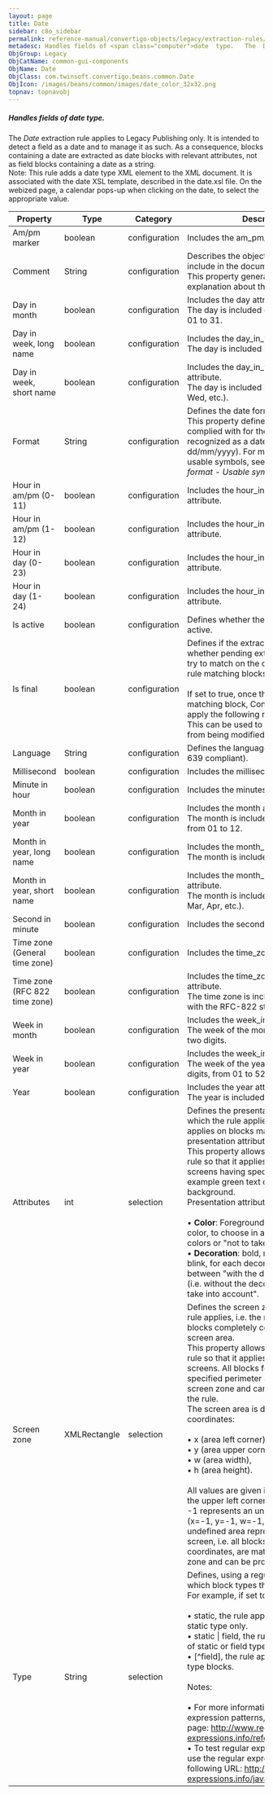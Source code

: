 ```yaml
---
layout: page
title: Date
sidebar: c8o_sidebar
permalink: reference-manual/convertigo-objects/legacy/extraction-rules/common-gui-components/date/
metadesc: Handles fields of <span class="computer">date  type.   The  Date  extraction rule applies to Legacy Publishing only. It is intended to detect a field 
ObjGroup: Legacy
ObjCatName: common-gui-components
ObjName: Date
ObjClass: com.twinsoft.convertigo.beans.common.Date
ObjIcon: /images/beans/common/images/date_color_32x32.png
topnav: topnavobj
---
```

##### Handles fields of <span class="computer">date</span> type. 

The <i>Date</i> extraction rule applies to Legacy Publishing only. It is intended to detect a field as a date and to manage it as such. As a consequence, blocks containing a date are extracted as <span class="computer">date</span> blocks with relevant attributes, not as <span class="computer">field</span> blocks containing a date as a string.<br/><span class="orangetwinsoft">Note:</span> This rule adds a <span class="computer">date</span> type XML element to the XML document. It is associated with the <span class="computer">date</span> XSL template, described in the <span class="computer">date.xsl</span> file. On the webized page, a calendar pops-up when clicking on the date, to select the appropriate value.

Property | Type | Category | Description
--- | --- | --- | ---
Am/pm marker | boolean | configuration | Includes the <span class="computer">am_pm_marker</span> attribute.
Comment | String | configuration | Describes the object comment to include in the documentation report.<br/>This property generally contains an explanation about the object.
Day in month | boolean | configuration | Includes the <span class="computer">day</span> attribute.<br/>The day is included on two digits, from <span class="computer">01</span> to <span class="computer">31</span>.
Day in week, long name | boolean | configuration | Includes the <span class="computer">day_in_week_long</span> attribute.<br/>The day is included in full spelling.
Day in week, short name | boolean | configuration | Includes the <span class="computer">day_in_week_short</span> attribute.<br/>The day is included in short (<span class="computer">Mon</span>, <span class="computer">Tue</span>, <span class="computer">Wed</span>, etc.).
Format | String | configuration | Defines the date format.<br/>This property defines the pattern to be complied with for the field to be recognized as a date (for example, <span class="computer">dd/mm/yyyy</span>). For more information on usable symbols, see Appendix "<i>Date format - Usable symbols</i>".
Hour in am/pm (0-11)  | boolean | configuration | Includes the <span class="computer">hour_in_day_0_to_11</span> attribute.
Hour in am/pm (1-12)  | boolean | configuration | Includes the <span class="computer">hour_in_day_1_to_12</span> attribute.
Hour in day (0-23)  | boolean | configuration | Includes the <span class="computer">hour_in_day_0_to_23</span> attribute.
Hour in day (1-24)  | boolean | configuration | Includes the <span class="computer">hour_in_day_1_to_24</span> attribute.
Is active | boolean | configuration | Defines whether the extraction rule is active.
Is final | boolean | configuration | Defines if the extraction is final, i.e. whether pending extraction rules should try to match on the current extraction rule matching blocks.<br/><br/>If set to <span class="computer">true</span>, once the rule applies on a matching block, Convertigo doesn't apply the following rules on this block. This can be used to prevent a block from being modified by other rules.
Language | String | configuration | Defines the language of the date (<span class="computer">ISO 639</span> compliant).
Millisecond  | boolean | configuration | Includes the <span class="computer">milliseconds</span> attribute.
Minute in hour | boolean | configuration | Includes the <span class="computer">minutes</span> attribute.
Month in year | boolean | configuration | Includes the <span class="computer">month</span> attribute.<br/>The month is included on two digits, from <span class="computer">01</span> to <span class="computer">12</span>.
Month in year, long name | boolean | configuration | Includes the <span class="computer">month_name_long</span> attribute.<br/>The month is included in full spelling.
Month in year, short name | boolean | configuration | Includes the <span class="computer">month_name_short</span> attribute.<br/>The month is included in short (<span class="computer">Jan</span>, <span class="computer">Feb</span>, <span class="computer">Mar</span>, <span class="computer">Apr</span>, etc.).
Second in minute | boolean | configuration | Includes the <span class="computer">seconds</span> attribute.
Time zone (General time zone) | boolean | configuration | Includes the <span class="computer">time_zone_text</span> attribute.
Time zone (RFC 822 time zone) | boolean | configuration | Includes the <span class="computer">time_zone_number</span> attribute.<br/>The time zone is included in accordance with the <span class="computer">RFC-822</span> standard.
Week in month | boolean | configuration | Includes the <span class="computer">week_in_month</span> attribute.<br/>The week of the month is included on two digits.
Week in year | boolean | configuration | Includes the <span class="computer">week_in_year</span> attribute.<br/>The week of the year is included on two digits, from <span class="computer">01</span> to <span class="computer">52</span>.
Year | boolean | configuration | Includes the <span class="computer">year</span> attribute.<br/>The year is included on four digits.
Attributes | int | selection | Defines the presentation attributes on which the rule applies, i.e. the rule applies on blocks matching these presentation attributes.<br/>This property allows to configure the rule so that it applies only to parts of screens having specific attributes, for example green text on black background.<br/>Presentation attributes to configure are :<br/><br/>• <b>Color</b>: <span class="computer">Foreground</span> color, <span class="computer">Background</span> color, to choose in a list of predefined colors or "not to take into account".<br/>• <b>Decoration</b>: <span class="computer">bold</span>, <span class="computer">reverse</span>, <span class="computer">underlined</span>, <span class="computer">blink</span>, for each decoration choose between "with the decoration", "normal" (i.e. without the decoration), or "not to take into account".<br/>
Screen zone | XMLRectangle | selection | Defines the screen zone on which the rule applies, i.e. the rule applies on blocks completely contained in this screen area.<br/>This property allows to configure the rule so that it applies only to areas of screens. All blocks found within the specified perimeter are matching this screen zone and can be processed by the rule. <br/>The screen area is defined through four coordinates: <br/><br/>• x (area left corner), <br/>• y (area upper corner), <br/>• w (area width), <br/>• h (area height). <br/><br/>All values are given in characters, with the upper left corner being (x=0, y=0). <br/><span class="computer">-1</span> represents an undefined value: <span class="computer">(x=-1, y=-1, w=-1, h=-1)</span> is an undefined area representing the whole screen, i.e. all blocks, whatever their coordinates, are matching this screen zone and can be processed by the rule.
Type | String | selection | Defines, using a regular expression, to which block types the rule applies.<br/>For example, if set to: <br/><br/>• <span class="computer">static</span>, the rule applies to blocks of <span class="computer">static</span> type only. <br/>• <span class="computer">static &#124; field</span>, the rule applies to blocks of <span class="computer">static</span> or <span class="computer">field</span> type only. <br/>• <span class="computer">[^field]</span>, the rule applies to all but <span class="computer">field</span> type blocks.<br/><br/><span class="orangetwinsoft">Notes:</span><br/><br/>• For more information about regular expression patterns, see the following page: <span class="computer">http://www.regular-expressions.info/reference.html</span>. <br/>• To test regular expressions, you can use the regular expression tester at the following URL: <span class="computer">http://www.regular-expressions.info/javascriptexample.html</span>.<br/>
